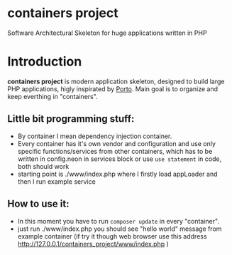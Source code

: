 # containers project
Software Architectural Skeleton for huge applications written in PHP

<a id="Introduction"></a>
# Introduction

**containers project** is modern application skeleton, designed to build large PHP applications, higly inspirated by <a href="https://github.com/Mahmoudz/Porto">Porto</a>.
Main goal is to organize and keep everthing in "containers".

## Little bit programming stuff:
- By container I mean dependency injection container.
- Every container has it's own vendor and configuration and use only specific functions/services from other containers, which has to be written in config.neon in services block or use `use statement` in code, both should work
- starting point is ./www/index.php where I firstly load appLoader and then I run example service
 
## How to use it:

- In this moment you have to run `composer update` in every "container".
- just run ./www/index.php you should see "hello world" message from example container
(if try it though web browser use this address http://127.0.0.1/containers_project/www/index.php )


